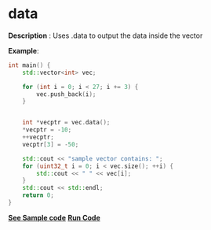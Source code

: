 # data

**Description** : Uses .data to output the data inside the vector

**Example**:
```cpp
int main() {
    std::vector<int> vec;

    for (int i = 0; i < 27; i += 3) {
        vec.push_back(i);
    }


    int *vecptr = vec.data();
    *vecptr = -10;
    ++vecptr;
    vecptr[3] = -50;

    std::cout << "sample vector contains: ";
    for (uint32_t i = 0; i < vec.size(); ++i) {
        std::cout << " " << vec[i];
    }
    std::cout << std::endl;
    return 0;
}
```
**[See Sample code](../snippets/vector/data.cpp)**
**[Run Code](https://rextester.com/HHL66284)**